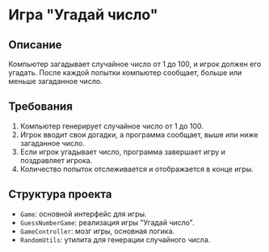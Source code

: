 # Игра "Угадай число"

## Описание
Компьютер загадывает случайное число от 1 до 100, и игрок должен его угадать. После каждой попытки компьютер сообщает, больше или меньше загаданное число.

## Требования
1. Компьютер генерирует случайное число от 1 до 100.
2. Игрок вводит свои догадки, а программа сообщает, выше или ниже загаданное число.
3. Если игрок угадывает число, программа завершает игру и поздравляет игрока.
4. Количество попыток отслеживается и отображается в конце игры.

## Структура проекта
- `Game`: основной интерфейс для игры.
- `GuessNumberGame`: реализация игры "Угадай число".
- `GameController`: мозг игры, основная логика.
- `RandomUtils`: утилита для генерации случайного числа.
